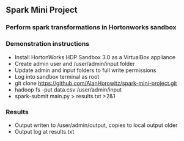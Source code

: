 ## Spark Mini Project

### Perform spark transformations in Hortonworks sandbox

### Demonstration instructions

- Install HortonWorks HDP Sandbox 3.0 as a VirtualBox appliance
- Create admin user and /user/admin/input folder
- Update admin and input folders to full write permissions
- Log into sandbox terminal as root
- git clone https://github.com/AlanHorowitz/spark-mini-project.git
- hadoop fs -put data.csv /user/admin/input
- spark-submit main.py > results.txt >2&1

### Results

- Output writen to /user/admin/output, copies to local output older
- Output log at results.txt
